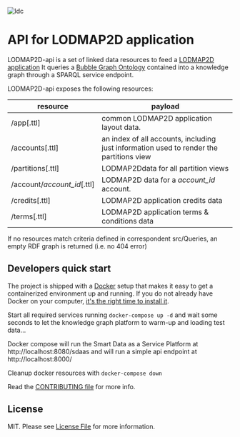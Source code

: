 ![ldc](http://linkeddata.center/resources/v4/logo/Logo-colori-trasp_oriz-640x220.png)

API for LODMAP2D application
============================

LODMAP2D-api is a set of linked data resources to feed a [LODMAP2D application](https://github.com/linkeddatacenter/LODMAP2D)
It queries a [Bubble Graph Ontology](http://linkeddata.center/lodmap-bgo/v1) 
contained into a knowledge graph through a SPARQL service endpoint.

LODMAP2D-api exposes the following resources:

resource                       | payload
------------------------------ | -------------------
/app[.ttl]                     | common LODMAP2D application layout data.
/accounts[.ttl]                | an index of all accounts, including just information used to render the partitions view
/partitions[.ttl]              | LODMAP2Ddata for all partition views
/account/*account_id*[.ttl]    | LODMAP2D data for a *account_id* account. 
/credits[.ttl]                 | LODMAP2D application credits data 
/terms[.ttl]                   | LODMAP2D application terms & conditions data 

If no resources match criteria defined in correspondent src/Queries, an empty RDF graph is returned (i.e. no 404 error) 

## Developers quick start

The project is shipped with a [Docker](https://docker.com) setup that makes it easy to get a containerized  environment up and running. If you do not already have Docker on your computer, 
[it's the right time to install it](https://docs.docker.com/install/).

Start all required services running `docker-compose up -d` and wait some seconds to let the knowledge graph platform to warm-up and loading test data...

Docker compose will run the Smart Data as a Service Platform at http://localhost:8080/sdaas
and will run a simple api endpoint at http://localhost:8000/

Cleanup docker resources with  `docker-compose down`

Read the [CONTRIBUTING file](CONTRIBUTING.md) for more info.


## License

MIT. Please see [License File](LICENSE) for more information.